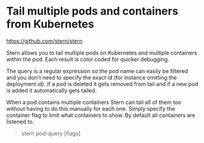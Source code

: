 # Tail multiple pods and containers from Kubernetes

https://github.com/stern/stern

Stern allows you to tail multiple pods on Kubernetes and multiple containers within the pod. Each result is color coded for quicker debugging.

The query is a regular expression so the pod name can easily be filtered and you don't need to specify the exact id (for instance omitting the deployment id). If a pod is deleted it gets removed from tail and if a new pod is added it automatically gets tailed.

When a pod contains multiple containers Stern can tail all of them too without having to do this manually for each one. Simply specify the container flag to limit what containers to show. By default all containers are listened to.

> stern pod-query [flags]
